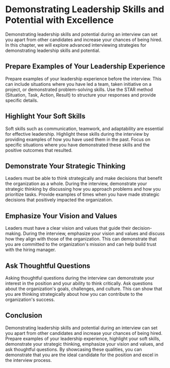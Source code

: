 Demonstrating Leadership Skills and Potential with Excellence
==========================================================================================================================

Demonstrating leadership skills and potential during an interview can set you apart from other candidates and increase your chances of being hired. In this chapter, we will explore advanced interviewing strategies for demonstrating leadership skills and potential.

Prepare Examples of Your Leadership Experience
----------------------------------------------

Prepare examples of your leadership experience before the interview. This can include situations where you have led a team, taken initiative on a project, or demonstrated problem-solving skills. Use the STAR method (Situation, Task, Action, Result) to structure your responses and provide specific details.

Highlight Your Soft Skills
--------------------------

Soft skills such as communication, teamwork, and adaptability are essential for effective leadership. Highlight these skills during the interview by providing examples of how you have used them in the past. Focus on specific situations where you have demonstrated these skills and the positive outcomes that resulted.

Demonstrate Your Strategic Thinking
-----------------------------------

Leaders must be able to think strategically and make decisions that benefit the organization as a whole. During the interview, demonstrate your strategic thinking by discussing how you approach problems and how you prioritize tasks. Provide examples of times when you have made strategic decisions that positively impacted the organization.

Emphasize Your Vision and Values
--------------------------------

Leaders must have a clear vision and values that guide their decision-making. During the interview, emphasize your vision and values and discuss how they align with those of the organization. This can demonstrate that you are committed to the organization's mission and can help build trust with the hiring manager.

Ask Thoughtful Questions
------------------------

Asking thoughtful questions during the interview can demonstrate your interest in the position and your ability to think critically. Ask questions about the organization's goals, challenges, and culture. This can show that you are thinking strategically about how you can contribute to the organization's success.

Conclusion
----------

Demonstrating leadership skills and potential during an interview can set you apart from other candidates and increase your chances of being hired. Prepare examples of your leadership experience, highlight your soft skills, demonstrate your strategic thinking, emphasize your vision and values, and ask thoughtful questions. By showcasing these qualities, you can demonstrate that you are the ideal candidate for the position and excel in the interview process.
